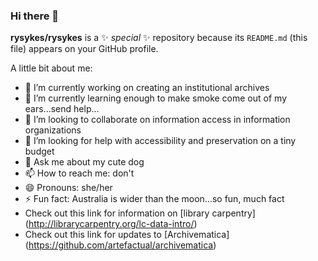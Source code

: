 ### Hi there 👋


**rysykes/rysykes** is a ✨ _special_ ✨ repository because its `README.md` (this file) appears on your GitHub profile.

A little bit about me:

- 🔭 I’m currently working on creating an institutional archives
- 🌱 I’m currently learning enough to make smoke come out of my ears...send help...
- 👯 I’m looking to collaborate on information access in information organizations
- 🤔 I’m looking for help with accessibility and preservation on a tiny budget
- 💬 Ask me about my cute dog
- 📫 How to reach me: don't
- 😄 Pronouns: she/her
- ⚡ Fun fact: Australia is wider than the moon...so fun, much fact
- Check out this link for information on [library carpentry] (http://librarycarpentry.org/lc-data-intro/)
- Check out this link for updates to [Archivematica] (https://github.com/artefactual/archivematica)
